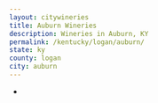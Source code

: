 ```yaml
---
layout: citywineries
title: Auburn Wineries
description: Wineries in Auburn, KY
permalink: /kentucky/logan/auburn/
state: ky
county: logan
city: auburn
---
```

-
